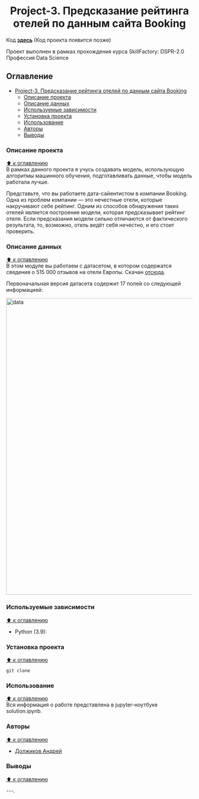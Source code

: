 # <center> Project-3. Предсказание рейтинга отелей по данным сайта Booking  

Код **[здесь](https://github.com/AndreiDS63/educational_projects/blob/main/project_3_booking_ratings_predict/baseline.ipynb)**
(Код проекта появится позже)

Проект выполнен в рамках прохождения курса SkillFactory: DSPR-2.0 Профессия Data Science

## Оглавление
- [ Project-3. Предсказание рейтинга отелей по данным сайта Booking]()
  - [Описание проекта](#описание-проекта)
  - [Описание данных](#описание-данных)
  - [Используемые зависимости](#используемые-зависимости)
  - [Установка проекта](#установка-проекта)
  - [Использование](#использование)
  - [Авторы](#авторы)
  - [Выводы](#выводы)


### Описание проекта
[⬆️ к оглавлению](#оглавление)  
В рамках данного проекта я учусь создавать модель, использующую алгоритмы машинного обучения, подготавливать данные, чтобы модель работала лучше.

Представьте, что вы работаете дата-сайентистом в компании Booking. Одна из проблем компании — это нечестные отели, которые накручивают себе рейтинг. Одним из способов обнаружения таких отелей является построение модели, которая предсказывает рейтинг отеля. Если предсказания модели сильно отличаются от фактического результата, то, возможно, отель ведёт себя нечестно, и его стоит проверить.
  

### Описание данных 
[⬆️ к оглавлению](#оглавление)  
В этом модуле вы работаем с датасетом, в котором содержатся сведения о 515 000 отзывов на отели Европы. Скачан [отсюда](https://drive.google.com/file/d/1Qj0iYEbD64eVAaaBylJeIi3qvMzxf2C_/view?usp=sharing).

Первоначальная версия датасета содержит 17 полей со следующей информацией:

<img src="[/project_3_booking_ratings_predict/images/hotels.png](https://github.com/AndreiDS63/educational_projects/blob/main/project_3_booking_ratings_predict/images/hotels.png)" alt="data" width="800"/>


### Используемые зависимости
[⬆️ к оглавлению](#оглавление)  
* Python (3.9):
    <!-- * [numpy (1.20.3)](https://numpy.org)
    * [pandas (1.3.4)](https://pandas.pydata.org)
    * [matplotlib (3.4.3)](https://matplotlib.org)
    * [seaborn (0.11.2)](https://seaborn.pydata.org) -->


### Установка проекта
[⬆️ к оглавлению](#оглавление)  

```
git clone 
```


### Использование
[⬆️ к оглавлению](#оглавление)  
Вся информация о работе представлена в jupyter-ноутбуке solution.ipynb.


### Авторы
[⬆️ к оглавлению](#оглавление)  
* [Должиков Андрей](https://t.me/Dolzhikov_as)


### Выводы
[⬆️ к оглавлению](#оглавление)  

---.